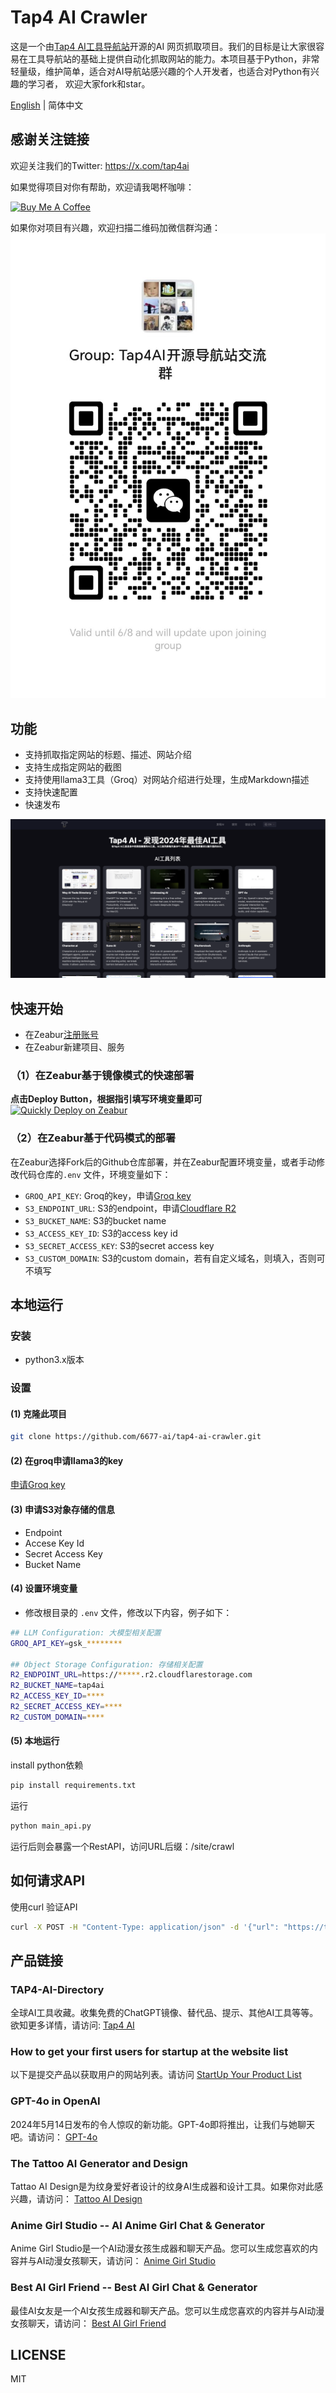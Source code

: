 # Tap4 AI Crawler

这是一个由[Tap4 AI工具导航站](https://tap4.ai)开源的AI 网页抓取项目。我们的目标是让大家很容易在工具导航站的基础上提供自动化抓取网站的能力。本项目基于Python，非常轻量级，维护简单，适合对AI导航站感兴趣的个人开发者，也适合对Python有兴趣的学习者，
欢迎大家fork和star。

[English](./README.md) | 简体中文

## 感谢关注链接

欢迎关注我们的Twitter: https://x.com/tap4ai

如果觉得项目对你有帮助，欢迎请我喝杯咖啡：

<a href="https://www.buymeacoffee.com/tap4ai0o" target="_blank"><img src="https://cdn.buymeacoffee.com/buttons/default-orange.png" alt="Buy Me A Coffee" height="41" width="174"></a>

如果你对项目有兴趣，欢迎扫描二维码加微信群沟通： ![tap4-ai-wx-group](./images/640.jpg)

## 功能

- 支持抓取指定网站的标题、描述、网站介绍
- 支持生成指定网站的截图
- 支持使用llama3工具（Groq）对网站介绍进行处理，生成Markdown描述
- 支持快速配置
- 快速发布

![tai4-ai](./images/tap4ai.zh-CN.png)

## 快速开始
- 在Zeabur[注册账号](<https://zeabur.com?referralCode=leoli202303>)
- 在Zeabur新建项目、服务

### （1）在Zeabur基于镜像模式的快速部署
**点击Deploy Button，根据指引填写环境变量即可**<br>
[![Quickly Deploy on Zeabur](https://zeabur.com/button.svg)](https://zeabur.com/templates/89NZ05)
### （2）在Zeabur基于代码模式的部署
在Zeabur选择Fork后的Github仓库部署，并在Zeabur配置环境变量，或者手动修改代码仓库的`.env` 文件，环境变量如下：
- `GROQ_API_KEY`: Groq的key，申请[Groq key](https://console.groq.com/keys)
- `S3_ENDPOINT_URL`: S3的endpoint，申请[Cloudflare R2](https://www.cloudflare.com/zh-cn/developer-platform/r2/)
- `S3_BUCKET_NAME`: S3的bucket name
- `S3_ACCESS_KEY_ID`: S3的access key id
- `S3_SECRET_ACCESS_KEY`: S3的secret access key
- `S3_CUSTOM_DOMAIN`: S3的custom domain，若有自定义域名，则填入，否则可不填写

## 本地运行

### 安装

- python3.x版本

### 设置

#### (1) 克隆此项目

```sh
git clone https://github.com/6677-ai/tap4-ai-crawler.git
```

#### (2) 在groq申请llama3的key

[申请Groq key](https://console.groq.com/keys)

#### (3) 申请S3对象存储的信息

- Endpoint
- Accese Key Id
- Secret Access Key
- Bucket Name

#### (4) 设置环境变量

- 修改根目录的 `.env` 文件，修改以下内容，例子如下：

```sh
## LLM Configuration: 大模型相关配置
GROQ_API_KEY=gsk_********

## Object Storage Configuration: 存储相关配置
R2_ENDPOINT_URL=https://*****.r2.cloudflarestorage.com
R2_BUCKET_NAME=tap4ai
R2_ACCESS_KEY_ID=****
R2_SECRET_ACCESS_KEY=****
R2_CUSTOM_DOMAIN=****
```

#### (5) 本地运行

install python依赖

```sh
pip install requirements.txt
```

运行

```sh
python main_api.py
```

运行后则会暴露一个RestAPI，访问URL后缀：/site/crawl

## 如何请求API

使用curl 验证API

```sh
curl -X POST -H "Content-Type: application/json" -d '{"url": "https://tap4.ai","tags": ["website","navigation", "search","picture","photo"]}' http://127.0.0.1:8040/site/crawl
```

## 产品链接

### TAP4-AI-Directory

全球AI工具收藏。收集免费的ChatGPT镜像、替代品、提示、其他AI工具等等。欲知更多详情，请访问: [Tap4 AI](https://tap4.ai)

### How to get your first users for startup at the website list

以下是提交产品以获取用户的网站列表。请访问
[StartUp Your Product List](https://github.com/6677-ai/TAP4-AI-Directory/blob/main/Startup-Your-Product-List.md)

### GPT-4o in OpenAI

2024年5月14日发布的令人惊叹的新功能。GPT-4o即将推出，让我们与她聊天吧。请访问：
[GPT-4o](https://openai.com/index/hello-gpt-4o/)

### The Tattoo AI Generator and Design

Tattao AI Design是为纹身爱好者设计的纹身AI生成器和设计工具。如果你对此感兴趣，请访问：
[Tattoo AI Design](https://tattooai.design)

### Anime Girl Studio -- AI Anime Girl Chat & Generator

Anime Girl Studio是一个AI动漫女孩生成器和聊天产品。您可以生成您喜欢的内容并与AI动漫女孩聊天，请访问： [Anime Girl Studio](https://animegirl.studio)

### Best AI Girl Friend -- Best AI Girl Chat & Generator

最佳AI女友是一个AI女孩生成器和聊天产品。您可以生成您喜欢的内容并与AI动漫女孩聊天，请访问： [Best AI Girl Friend](https://aigirl.best)

## LICENSE

MIT
